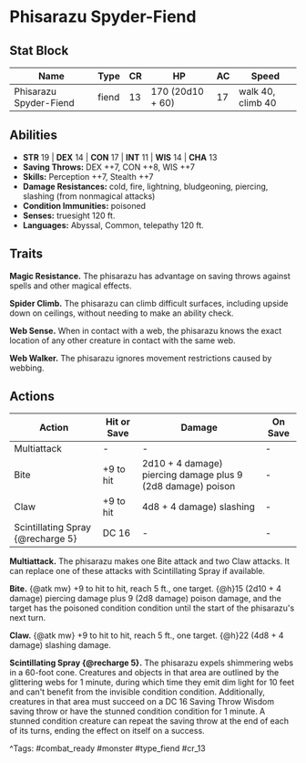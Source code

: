 # Phisarazu Spyder-Fiend

## Stat Block

| Name | Type | CR | HP | AC | Speed |
|------|------|----|----|----|-------|
| Phisarazu Spyder-Fiend | fiend | 13 | 170 (20d10 + 60) | 17 | walk 40, climb 40 |

## Abilities

- **STR** 19 | **DEX** 14 | **CON** 17 | **INT** 11 | **WIS** 14 | **CHA** 13
- **Saving Throws:** DEX ++7, CON ++8, WIS ++7  
- **Skills:** Perception ++7, Stealth ++7  
- **Damage Resistances:** cold, fire, lightning, bludgeoning, piercing, slashing (from nonmagical attacks)  
- **Condition Immunities:** poisoned  
- **Senses:** truesight 120 ft.  
- **Languages:** Abyssal, Common, telepathy 120 ft.

## Traits

**Magic Resistance.** The phisarazu has advantage on saving throws against spells and other magical effects.

**Spider Climb.** The phisarazu can climb difficult surfaces, including upside down on ceilings, without needing to make an ability check.

**Web Sense.** When in contact with a web, the phisarazu knows the exact location of any other creature in contact with the same web.

**Web Walker.** The phisarazu ignores movement restrictions caused by webbing.


## Actions

| Action | Hit or Save | Damage | On Save |
|--------|--------------|--------|----------|
| Multiattack | - | - | - |
| Bite | +9 to hit | 2d10 + 4 damage) piercing damage plus 9 (2d8 damage) poison | - |
| Claw | +9 to hit | 4d8 + 4 damage) slashing | - |
| Scintillating Spray {@recharge 5} | DC 16 | - | - |

**Multiattack.** The phisarazu makes one Bite attack and two Claw attacks. It can replace one of these attacks with Scintillating Spray if available.

**Bite.** {@atk mw} +9 to hit to hit, reach 5 ft., one target. {@h}15 (2d10 + 4 damage) piercing damage plus 9 (2d8 damage) poison damage, and the target has the poisoned condition condition until the start of the phisarazu's next turn.

**Claw.** {@atk mw} +9 to hit to hit, reach 5 ft., one target. {@h}22 (4d8 + 4 damage) slashing damage.

**Scintillating Spray {@recharge 5}.** The phisarazu expels shimmering webs in a 60-foot cone. Creatures and objects in that area are outlined by the glittering webs for 1 minute, during which time they emit dim light for 10 feet and can't benefit from the invisible condition condition. Additionally, creatures in that area must succeed on a DC 16 Saving Throw Wisdom saving throw or have the stunned condition condition for 1 minute. A stunned condition creature can repeat the saving throw at the end of each of its turns, ending the effect on itself on a success.


^Tags: #combat_ready #monster #type_fiend #cr_13